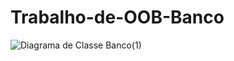 # Trabalho-de-OOB-Banco
![Diagrama de Classe Banco(1)](https://github.com/user-attachments/assets/1d1abc8c-213f-4940-ad2a-84d3dfb9fb4f)
